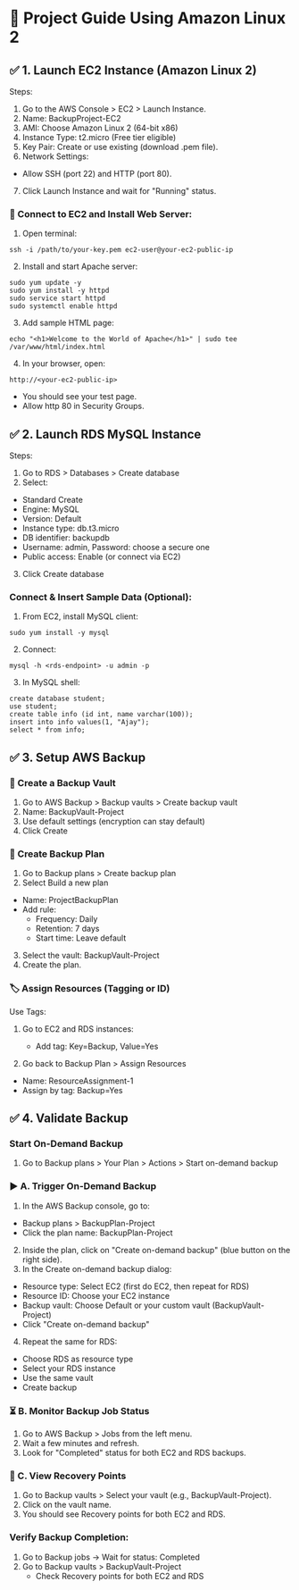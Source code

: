 # 🚀 Project Guide Using Amazon Linux 2
## ✅ 1. Launch EC2 Instance (Amazon Linux 2)
Steps:
1. Go to the AWS Console > EC2 > Launch Instance.
2. Name: BackupProject-EC2
3. AMI: Choose Amazon Linux 2 (64-bit x86)
4. Instance Type: t2.micro (Free tier eligible)
5. Key Pair: Create or use existing (download .pem file).
6. Network Settings:
  - Allow SSH (port 22) and HTTP (port 80).
7. Click Launch Instance and wait for "Running" status.

### 🔧 Connect to EC2 and Install Web Server:

1. Open terminal:
```
ssh -i /path/to/your-key.pem ec2-user@your-ec2-public-ip
```
2. Install and start Apache server:
```
sudo yum update -y
sudo yum install -y httpd
sudo service start httpd
sudo systemctl enable httpd
```
3. Add sample HTML page:
```
echo "<h1>Welcome to the World of Apache</h1>" | sudo tee /var/www/html/index.html
```
4. In your browser, open:
```
http://<your-ec2-public-ip>
```
- You should see your test page.
- Allow http 80 in Security Groups.

## ✅ 2. Launch RDS MySQL Instance
Steps:
1. Go to RDS > Databases > Create database
2. Select:
  - Standard Create
  - Engine: MySQL
  - Version: Default
  - Instance type: db.t3.micro
  - DB identifier: backupdb
  - Username: admin, Password: choose a secure one
  - Public access: Enable (or connect via EC2)
3. Click Create database
### Connect & Insert Sample Data (Optional):
1. From EC2, install MySQL client:
```
sudo yum install -y mysql
```
2. Connect:
```
mysql -h <rds-endpoint> -u admin -p
```
3. In MySQL shell:
```
create database student;
use student;
create table info (id int, name varchar(100));
insert into info values(1, "Ajay");
select * from info;
```
## ✅ 3. Setup AWS Backup
### 🔐 Create a Backup Vault
1. Go to AWS Backup > Backup vaults > Create backup vault
2. Name: BackupVault-Project
3. Use default settings (encryption can stay default)
4. Click Create

### 🧾 Create Backup Plan
1. Go to Backup plans > Create backup plan
2. Select Build a new plan
  - Name: ProjectBackupPlan
  - Add rule:
    - Frequency: Daily
    - Retention: 7 days
    - Start time: Leave default
3. Select the vault: BackupVault-Project
4. Create the plan.

### 🏷️ Assign Resources (Tagging or ID)
Use Tags:
1. Go to EC2 and RDS instances:
    - Add tag: Key=Backup, Value=Yes

2. Go back to Backup Plan > Assign Resources
  - Name: ResourceAssignment-1
  - Assign by tag: Backup=Yes
## ✅ 4. Validate Backup
### Start On-Demand Backup
1. Go to Backup plans > Your Plan > Actions > Start on-demand backup
### ▶️ A. Trigger On-Demand Backup
1. In the AWS Backup console, go to:
  - Backup plans > BackupPlan-Project
  - Click the plan name: BackupPlan-Project
2. Inside the plan, click on "Create on-demand backup" (blue button on the right side).
3. In the Create on-demand backup dialog:
  - Resource type: Select EC2 (first do EC2, then repeat for RDS)
  - Resource ID: Choose your EC2 instance
  - Backup vault: Choose Default or your custom vault (BackupVault-Project)
  - Click "Create on-demand backup"
4. Repeat the same for RDS:
  - Choose RDS as resource type
  - Select your RDS instance
  - Use the same vault
  - Create backup
### ⏳ B. Monitor Backup Job Status
1. Go to AWS Backup > Jobs from the left menu.
2. Wait a few minutes and refresh.
3. Look for "Completed" status for both EC2 and RDS backups.
### 💾 C. View Recovery Points
1. Go to Backup vaults > Select your vault (e.g., BackupVault-Project).
2. Click on the vault name.
3. You should see Recovery points for both EC2 and RDS.

### Verify Backup Completion:
1. Go to Backup jobs → Wait for status: Completed
2. Go to Backup vaults > BackupVault-Project
   - Check Recovery points for both EC2 and RDS
